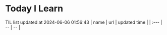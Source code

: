 # Today I Learn 
TIL list updated at 2024-06-06 01:56:43
| name | url | updated time |
| :--- | -- | -- |
